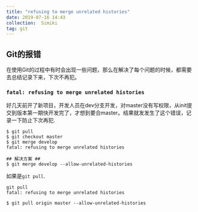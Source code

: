 ```yaml
---
title: "refusing to merge unrelated histories"
date: 2019-07-16 14:43
collection:  Simiki
tag: git
---
```


## Git的报错

在使用Git的过程中有时会出现一些问题，那么在解决了每个问题的时候，都需要去总结记录下来，下次不再犯。

### `fatal: refusing to merge unrelated histories`

好几天前开了新项目，开发人员在dev分支开发，对master没有写权限，从init提交到版本第一期快开发完了，才想到要合master。结果就发发生了这个错误，记录一下防止下次再犯.

```
$ git pull
$ git checkout master
$ git merge develop
fatal: refusing to merge unrelated histories

## 解决方案 ##
$ git merge develop --allow-unrelated-histories
```

如果是`git pull`.

```
git pull
fatal: refusing to merge unrelated histories 

$ git pull origin master --allow-unrelated-histories
```

